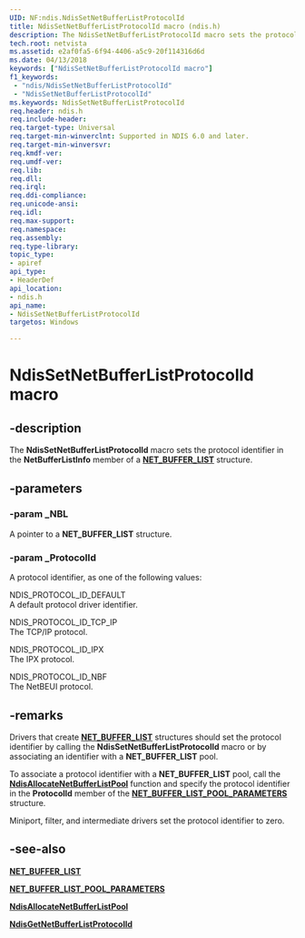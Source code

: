 ```yaml
---
UID: NF:ndis.NdisSetNetBufferListProtocolId
title: NdisSetNetBufferListProtocolId macro (ndis.h)
description: The NdisSetNetBufferListProtocolId macro sets the protocol identifier in the NetBufferListInfo member of a NET_BUFFER_LIST structure.
tech.root: netvista
ms.assetid: e2af0fa5-6f94-4406-a5c9-20f114316d6d
ms.date: 04/13/2018
keywords: ["NdisSetNetBufferListProtocolId macro"]
f1_keywords:
 - "ndis/NdisSetNetBufferListProtocolId"
 - "NdisSetNetBufferListProtocolId"
ms.keywords: NdisSetNetBufferListProtocolId
req.header: ndis.h
req.include-header:
req.target-type: Universal
req.target-min-winverclnt: Supported in NDIS 6.0 and later.
req.target-min-winversvr:
req.kmdf-ver:
req.umdf-ver:
req.lib:
req.dll:
req.irql: 
req.ddi-compliance:
req.unicode-ansi:
req.idl:
req.max-support:
req.namespace:
req.assembly:
req.type-library: 
topic_type: 
- apiref
api_type: 
- HeaderDef
api_location: 
- ndis.h
api_name: 
- NdisSetNetBufferListProtocolId
targetos: Windows

---
```


# NdisSetNetBufferListProtocolId macro


## -description

The **NdisSetNetBufferListProtocolId** macro sets the protocol identifier in the **NetBufferListInfo** member of a [**NET_BUFFER_LIST**](ns-ndis-_net_buffer_list.md) structure.

## -parameters

### -param _NBL

A pointer to a **NET_BUFFER_LIST** structure.

### -param _ProtocolId

A protocol identifier, as one of the following values:

NDIS_PROTOCOL_ID_DEFAULT  
A default protocol driver identifier.

NDIS_PROTOCOL_ID_TCP_IP  
The TCP/IP protocol.

NDIS_PROTOCOL_ID_IPX  
The IPX protocol.

NDIS_PROTOCOL_ID_NBF  
The NetBEUI protocol.

## -remarks

Drivers that create [**NET_BUFFER_LIST**](ns-ndis-_net_buffer_list.md) structures should set the protocol identifier by calling the **NdisSetNetBufferListProtocolId** macro or by associating an identifier with a **NET_BUFFER_LIST** pool.

To associate a protocol identifier with a **NET_BUFFER_LIST** pool, call the [**NdisAllocateNetBufferListPool**](nf-ndis-ndisallocatenetbufferlistpool.md) function and specify the protocol identifier in the **ProtocolId** member of the [**NET_BUFFER_LIST_POOL_PARAMETERS**](ns-ndis-_net_buffer_list_pool_parameters.md) structure.

Miniport, filter, and intermediate drivers set the protocol identifier to zero.

## -see-also

[**NET_BUFFER_LIST**](ns-ndis-_net_buffer_list.md)

[**NET_BUFFER_LIST_POOL_PARAMETERS**](ns-ndis-_net_buffer_list_pool_parameters.md)

[**NdisAllocateNetBufferListPool**](nf-ndis-ndisallocatenetbufferlistpool.md)

[**NdisGetNetBufferListProtocolId**](nf-ndis-ndisgetnetbufferlistprotocolid.md)
